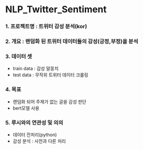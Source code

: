 # NLP_Twitter_Sentiment

<h3>1. 프로젝트명 : 트위터 감성 분석(kor)</h3>
 
<h3>2. 개요 : 랜덤화 된 트위터 데이터들의 감성(긍정,부정)을 분석</h3>

<h3>3. 데이터 셋</h3>

- train data : 감성 말뭉치
- test data : 무작위 트위터 데이터 크롤링

<h3>4. 목표</h3>

- 랜덤화 되어 주제가 없는 글을 감성 판단
- bert모델 사용

<h3>5. 루시와의 연관성 및 의의</h3>

- 데이터 전처리(python)
- 감성 분석 : 사전과 다른 처리

